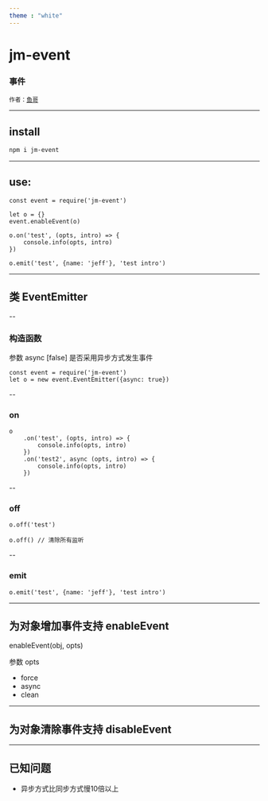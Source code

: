 ```yaml
---
theme : "white"
---
```


# jm-event

### 事件

<small>作者：[鱼哥](https://github.com/jammacn)</small>

---

## install

```bash
npm i jm-event
```

---

## use:

```
const event = require('jm-event')

let o = {}
event.enableEvent(o)

o.on('test', (opts, intro) => {
    console.info(opts, intro)
})

o.emit('test', {name: 'jeff'}, 'test intro')
```

---

## 类 EventEmitter

--

### 构造函数

参数 async [false] 是否采用异步方式发生事件
```
const event = require('jm-event')
let o = new event.EventEmitter({async: true})
```

--

### on


```
o
    .on('test', (opts, intro) => {
        console.info(opts, intro)
    })
    .on('test2', async (opts, intro) => {
        console.info(opts, intro)
    })
```

--

### off

```
o.off('test')

o.off() // 清除所有监听
```

--

### emit

```
o.emit('test', {name: 'jeff'}, 'test intro')
```

---

## 为对象增加事件支持 enableEvent

enableEvent(obj, opts)

参数 opts
- force
- async
- clean

---

## 为对象清除事件支持 disableEvent

---

## 已知问题

- 异步方式比同步方式慢10倍以上
